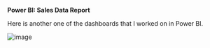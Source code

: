 
**Power BI: Sales Data Report**

Here is another one of the dashboards that I worked on in Power BI.


![image](https://github.com/insights000/Tableau-Dashboard-Sales-Data-/assets/150028138/ec60a15c-d366-44ba-b177-62242ad1b018)




